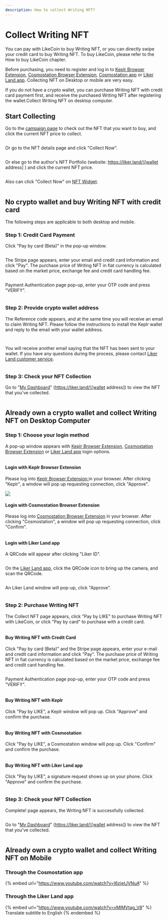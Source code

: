 ```yaml
---
description: How to collect Writing NFT?
---
```


# Collect Writing NFT

You can pay with LikeCoin to buy Writing NFT, or you can directly swipe your credit card to buy Writing NFT. To buy LikeCoin, please refer to the How to buy LikeCoin chapter.

Before purchasing, you need to register and log in to [Keplr Browser Extension](../wallet/keplr/), [Cosmostation Browser Extension](../wallet/cosmostation/), [Cosmostation app](../wallet/cosmostation-app/cosmostation-app-deposit-and-send-likecoin.md) or [Liker Land app](../../user-guide/liker-land/download.md). Collecting NFT on Desktop or mobile are very easy.

If you do not have a crypto wallet, you can purchase Writing NFT with credit card payment first, and receive the purchased Writing NFT after registering the wallet.Collect Writing NFT on desktop computer.

## Start Collecting

Go to the [campaign page](https://liker.land/campaign/writing-nft) to check out the NFT that you want to buy, and click the current NFT price to collect.

<figure><img src="../../.gitbook/assets/Buy NFT 01.png" alt=""><figcaption></figcaption></figure>

Or go to the NFT details page and click "Collect Now".

<figure><img src="../../.gitbook/assets/Buy NFT 02.png" alt=""><figcaption></figcaption></figure>

Or else go to the author's NFT Portfolio (website: https://liker.land/\[wallet address] ) and click the current NFT price.

<figure><img src="../../.gitbook/assets/Buy NFT 03.png" alt=""><figcaption></figcaption></figure>

Also can click "Collect Now" on [NFT Widget](nft-widget.md).

<figure><img src="../../.gitbook/assets/Buy NFT 16-en.png" alt=""><figcaption></figcaption></figure>

## No crypto wallet and buy Writing NFT with credit card

The following steps are applicable to both desktop and mobile.

### Step 1: Credit Card Payment&#x20;

Click "Pay by card (Beta)" in the pop-up window.

<figure><img src="../../.gitbook/assets/pay by card 1.png" alt=""><figcaption></figcaption></figure>

The Stripe page appears, enter your email and credit card information and click "Pay". The purchase price of Writing NFT in fiat currency is calculated based on the market price, exchange fee and credit card handling fee.

<figure><img src="../../.gitbook/assets/pay by card 2.png" alt=""><figcaption></figcaption></figure>

Payment Authentication page pop-up, enter your OTP code and press "VERIFY".

<figure><img src="../../.gitbook/assets/pay by card 3.png" alt=""><figcaption></figcaption></figure>

### Step 2: Provide crypto wallet address

The Reference code appears, and at the same time you will receive an email to claim Writing NFT. Please follow the instructions to install the Keplr wallet and reply to the email with your wallet address.

<figure><img src="../../.gitbook/assets/pay by card 4.png" alt=""><figcaption></figcaption></figure>

<figure><img src="../../.gitbook/assets/pay by card 5.png" alt=""><figcaption></figcaption></figure>

You will receive another email saying that the NFT has been sent to your wallet. If you have any questions during the process, please contact [Liker Land customer service](https://go.crisp.chat/chat/embed/?website\_id=5c009125-5863-4059-ba65-43f177ca33f7).

<figure><img src="../../.gitbook/assets/pay by card 6.png" alt=""><figcaption></figcaption></figure>

### Step 3: Check your NFT Collection

Go to "[My Dashboard](https://liker.land/dashboard)" (https://liker.land/\[wallet address]) to view the NFT that you've collected.

<figure><img src="../../.gitbook/assets/Buy NFT 12.png" alt=""><figcaption></figcaption></figure>

## Already own a crypto wallet and collect Writing NFT on Desktop Computer

### Step 1: Choose your login method

A pop-up window appears with [Keplr Browser Extension](../wallet/keplr/), [Cosmostation Browser Extension](../wallet/cosmostation/) or [Liker Land app](../../user-guide/liker-land/download.md) login options.

<figure><img src="../../.gitbook/assets/Buy NFT 04.png" alt=""><figcaption></figcaption></figure>

#### Login with Keplr Browser Extension

Please log into [Keplr Browser Extension ](../wallet/keplr/)in your browser. After clicking "Keplr", a window will pop up requesting connection, click "Approve".

![](<../../.gitbook/assets/Buy NFT 05.png>)

#### Login with Cosmostation Browser Extension

Please log into [Cosmostation Browser Extension](../wallet/cosmostation/) in your browser. After clicking "Cosmostation", a window will pop up requesting connection, click "Confirm".

<figure><img src="../../.gitbook/assets/Buy NFT 13.png" alt=""><figcaption></figcaption></figure>

#### Login with Liker Land app

A QRCode will appear after clicking "Liker ID".

<figure><img src="../../.gitbook/assets/Buy NFT 08.png" alt=""><figcaption></figcaption></figure>

On the [Liker Land app](../../user-guide/liker-land/download.md), click the QRCode icon to bring up the camera, and scan the QRCode.

<figure><img src="../../.gitbook/assets/Buy NFT 09-en.png" alt=""><figcaption></figcaption></figure>

An Liker Land window will pop-up, click "Approve".

<figure><img src="../../.gitbook/assets/Buy NFT 10-en.png" alt=""><figcaption></figcaption></figure>

### Step 2: Purchase Writing NFT

The Collect NFT page appears, click "Pay by LIKE" to purchase Writing NFT with LikeCoin, or click "Pay by card" to purchase with a credit card.

<figure><img src="../../.gitbook/assets/Buy NFT 06.png" alt=""><figcaption></figcaption></figure>

#### Buy Writing NFT with Credit Card

Click "Pay by card (Beta)" and the Stripe page appears, enter your e-mail and credit card information and click "Pay". The purchase price of Writing NFT in fiat currency is calculated based on the market price, exchange fee and credit card handling fee.

<figure><img src="../../.gitbook/assets/Buy NFT 17.png" alt=""><figcaption></figcaption></figure>

Payment Authentication page pop-up, enter your OTP code and press "VERIFY".

<figure><img src="../../.gitbook/assets/Buy NFT 18.png" alt=""><figcaption></figcaption></figure>

#### Buy Writing NFT with Keplr

Click "Pay by LIKE", a Keplr window will pop up. Click "Approve" and confirm the purchase.

<figure><img src="../../.gitbook/assets/Buy NFT 07.png" alt=""><figcaption></figcaption></figure>

#### Buy Writing NFT with Cosmostation

Click "Pay by LIKE", a Cosmostation window will pop up. Click "Confirm" and confirm the purchase.

<figure><img src="../../.gitbook/assets/Buy NFT 14.png" alt=""><figcaption></figcaption></figure>

#### Buy Writing NFT with Liker Land app

Click "Pay by LIKE", a signature request shows up on your phone. Click "Approve" and confirm the purchase.

<figure><img src="../../.gitbook/assets/Buy NFT 11-en.png" alt=""><figcaption></figcaption></figure>

### Step 3: Check your NFT Collection

Complete! page appears, the Writing NFT is successfully collected.

<figure><img src="../../.gitbook/assets/Buy NFT 15.png" alt=""><figcaption></figcaption></figure>

Go to "[My Dashboard](https://liker.land/dashboard)" (https://liker.land/\[wallet address]) to view the NFT that you've collected.

<figure><img src="../../.gitbook/assets/Buy NFT 12.png" alt=""><figcaption></figcaption></figure>

## **Already own a crypto wallet and collect Writing NFT on Mobile**

### **Through the Cosmostation app**

{% embed url="https://www.youtube.com/watch?v=l6zjetJVNuA" %}

### **Through the Liker Land app**

{% embed url="https://www.youtube.com/watch?v=vMlMVtag_V8" %}
Translate subtitle to English
{% endembed %}

